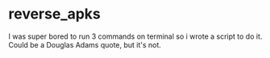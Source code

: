 # reverse_apks
I was super bored to run 3 commands on terminal so i wrote a script to do it.
Could be a Douglas Adams quote, but it's not.

